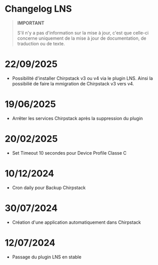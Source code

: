 # Changelog LNS

>**IMPORTANT**
>
>S'il n'y a pas d'information sur la mise à jour, c'est que celle-ci concerne uniquement de la mise à jour de documentation, de traduction ou de texte.

# 22/09/2025

- Possibilité d'installer Chirpstack v3 ou v4 via le plugin LNS. Ainsi la possibilié de faire la mmigration de Chirpstack v3 vers v4.

# 19/06/2025

- Arrêter les services Chirpstack après la suppression du plugin

# 20/02/2025

- Set Timeout 10 secondes pour Device Profile Classe C

# 10/12/2024

- Cron daily pour Backup Chirpstack

# 30/07/2024

- Création d'une application automatiquement dans Chirpstack

# 12/07/2024

- Passage du plugin LNS en stable